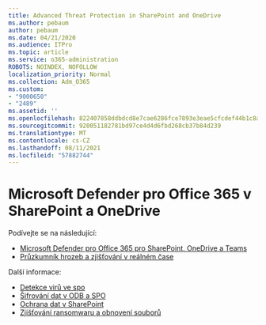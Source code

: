```yaml
---
title: Advanced Threat Protection in SharePoint and OneDrive
ms.author: pebaum
author: pebaum
ms.date: 04/21/2020
ms.audience: ITPro
ms.topic: article
ms.service: o365-administration
ROBOTS: NOINDEX, NOFOLLOW
localization_priority: Normal
ms.collection: Adm_O365
ms.custom:
- "9000650"
- "2489"
ms.assetid: ''
ms.openlocfilehash: 822407858ddbdcd8e7cae6286fce7893e3eae5cfcdef44b1c8ad332c67a3ee77
ms.sourcegitcommit: 920051182781bd97ce4d4d6fbd268cb37b84d239
ms.translationtype: MT
ms.contentlocale: cs-CZ
ms.lasthandoff: 08/11/2021
ms.locfileid: "57882744"
---
```

# <a name="microsoft-defender-for-office-365-in-sharepoint-and-onedrive"></a>Microsoft Defender pro Office 365 v SharePoint a OneDrive

Podívejte se na následující:
- [Microsoft Defender pro Office 365 pro SharePoint, OneDrive a Teams](https://docs.microsoft.com/microsoft-365/security/office-365-security/atp-for-spo-odb-and-teams)
- [Průzkumník hrozeb a zjišťování v reálném čase](https://docs.microsoft.com/microsoft-365/security/office-365-security/threat-explorer-views)


Další informace:

- [Detekce virů ve spo](https://docs.microsoft.com/microsoft-365/security/office-365-security/virus-detection-in-spo)</br>
- [Šifrování dat v ODB a SPO](https://docs.microsoft.com/microsoft-365/compliance/data-encryption-in-odb-and-spo)</br>
- [Ochrana dat v SharePoint](https://docs.microsoft.com/sharepoint/safeguarding-your-data)</br>
- [Zjišťování ransomwaru a obnovení souborů](https://support.office.com/article/Ransomware-detection-and-recovering-your-files-0d90ec50-6bfd-40f4-acc7-b8c12c73637f)
